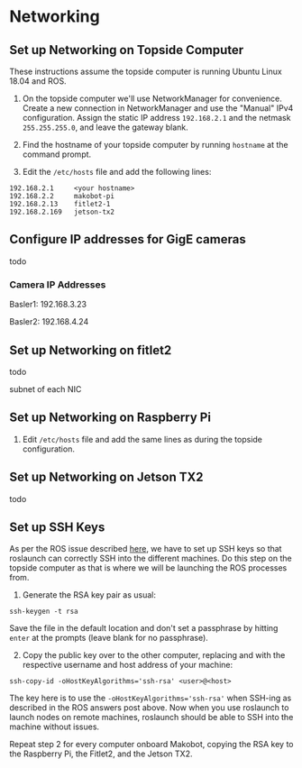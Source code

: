 # Networking

## Set up Networking on Topside Computer

These instructions assume the topside computer is running Ubuntu Linux 18.04 and ROS.

1. On the topside computer we'll use NetworkManager for convenience. Create a new connection in NetworkManager and use the "Manual" IPv4 configuration. Assign the static IP address `192.168.2.1` and the netmask `255.255.255.0`, and leave the gateway blank.

2. Find the hostname of your topside computer by running `hostname` at the command prompt.

3. Edit the `/etc/hosts` file and add the following lines:

```
192.168.2.1     <your hostname>
192.168.2.2     makobot-pi
192.168.2.13    fitlet2-1
192.168.2.169   jetson-tx2
```

## Configure IP addresses for GigE cameras

todo

### Camera IP Addresses

Basler1: 192.168.3.23

Basler2: 192.168.4.24

## Set up Networking on fitlet2

todo

subnet of each NIC

## Set up Networking on Raspberry Pi

1. Edit `/etc/hosts` file and add the same lines as during the topside configuration.




## Set up Networking on Jetson TX2

todo

## Set up SSH Keys

As per the ROS issue described <a href="https://answers.ros.org/question/244060/roslaunch-ssh-known_host-errors-cannot-launch-remote-nodes/"  target="_blank">here</a>, we have to set up SSH keys so that roslaunch can correctly SSH into the different machines. Do this step on the topside computer as that is where we will be launching the ROS processes from.

1. Generate the RSA key pair as usual:

`ssh-keygen -t rsa`

Save the file in the default location and don't set a passphrase by hitting `enter` at the prompts (leave blank for no passphrase).

2. Copy the public key over to the other computer, replacing <user> and <host> with the respective username and host address of your machine:

`ssh-copy-id -oHostKeyAlgorithms='ssh-rsa' <user>@<host>`

The key here is to use the `-oHostKeyAlgorithms='ssh-rsa'` when SSH-ing as described in the ROS answers post above. Now when you use roslaunch to launch nodes on remote machines, roslaunch should be able to SSH into the machine without issues.

Repeat step 2 for every computer onboard Makobot, copying the RSA key to the Raspberry Pi, the Fitlet2, and the Jetson TX2.
